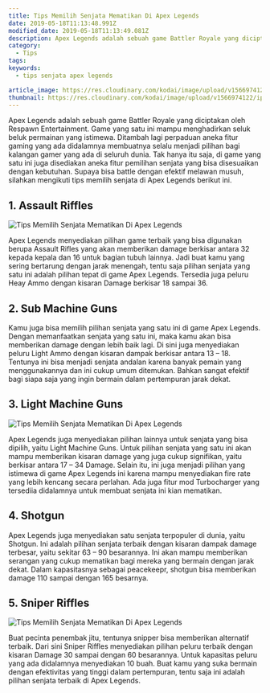 ```yaml
---
title: Tips Memilih Senjata Mematikan Di Apex Legends
date: 2019-05-18T11:13:48.991Z
modified_date: 2019-05-18T11:13:49.081Z
description: Apex Legends adalah sebuah game Battler Royale yang diciptakan oleh Respawn Entertainment. Game yang satu ini mampu menghadirkan seluk beluk.
category:
  - Tips
tags:
keywords:
  - tips senjata apex legends

article_image: https://res.cloudinary.com/kodai/image/upload/v1566974122/ip/tips-memilih-senjata-mematikan-di-apex-legends-3.jpg
thumbnail: https://res.cloudinary.com/kodai/image/upload/v1566974122/ip/tips-memilih-senjata-mematikan-di-apex-legends-3-019.jpg
---
```

Apex Legends adalah sebuah game Battler Royale yang diciptakan oleh Respawn Entertainment. Game yang satu ini mampu menghadirkan seluk beluk permainan yang istimewa. Ditambah lagi perpaduan aneka fitur gaming yang ada didalamnya membuatnya selalu menjadi pilihan bagi kalangan gamer yang ada di seluruh dunia. Tak hanya itu saja, di game yang satu ini juga disediakan aneka fitur pemilihan senjata yang bisa disesuaikan dengan kebutuhan. Supaya bisa battle dengan efektif melawan musuh, silahkan mengikuti tips memilih senjata di Apex Legends berikut ini.



## 1. Assault Riffles

![Tips Memilih Senjata Mematikan Di Apex Legends](https://res.cloudinary.com/kodai/image/upload/v1566974122/ip/tips-memilih-senjata-mematikan-di-apex-legends-3.jpg)

Apex Legends menyediakan pilihan game terbaik yang bisa digunakan berupa Assault Rifles yang akan memberikan damage berkisar antara 32 kepada kepala dan 16 untuk bagian tubuh lainnya. Jadi buat kamu yang sering bertarung dengan jarak menengah, tentu saja pilihan senjata yang satu ini adalah pilihan tepat di game Apex Legends. Tersedia juga peluru Heay Ammo dengan kisaran Damage berkisar 18 sampai 36.



## 2. Sub Machine Guns

Kamu juga bisa memilih pilihan senjata yang satu ini di game Apex Legends.  Dengan memanfaatkan senjata yang satu ini, maka kamu akan bisa memberikan damage dengan lebih baik lagi. Di sini juga menyediakan peluru Light Ammo dengan kisaran dampak berkisar antara 13 – 18. Tentunya ini bisa menjadi senjata andalan karena banyak pemain yang menggunakannya dan ini cukup umum ditemukan. Bahkan sangat efektif bagi siapa saja yang ingin bermain dalam pertempuran jarak dekat.



## 3. Light Machine Guns

![Tips Memilih Senjata Mematikan Di Apex Legends](https://res.cloudinary.com/kodai/image/upload/v1566974120/ip/tips-memilih-senjata-mematikan-di-apex-legends-2.jpg)

Apex Legends juga menyediakan pilihan lainnya untuk senjata yang bisa dipilih, yaitu Light Machine Guns. Untuk pilihan senjata yang satu ini akan mampu memberikan kisaran damage yang juga cukup signifikan, yaitu berkisar antara 17 – 34 Damage. Selain itu, ini juga menjadi pilihan yang istimewa di game Apex Legends ini karena mampu menyediakan fire rate yang lebih kencang secara perlahan. Ada juga fitur mod Turbocharger yang tersediia didalamnya untuk membuat senjata ini kian mematikan.



## 4. Shotgun

Apex Legends juga menyediakan satu senjata terpopuler di dunia, yaitu Shotgun. Ini adalah pilihan senjata terbaik dengan kisaran dampak damage terbesar, yaitu sekitar 63 – 90 besarannya. Ini akan mampu memberikan serangan yang cukup mematikan bagi mereka yang bermain dengan jarak dekat. Dalam kapasitasnya sebagai peacekeepr, shotgun bisa memberikan damage 110 sampai dengan 165 besarnya.



## 5. Sniper Riffles

![Tips Memilih Senjata Mematikan Di Apex Legends](https://res.cloudinary.com/kodai/image/upload/v1566974119/ip/tips-memilih-senjata-mematikan-di-apex-legends-1.jpg)

Buat pecinta penembak jitu, tentunya snipper bisa memberikan alternatif terbaik. Dari sini Sniper Riffles menyediakan pilihan peluru terbaik dengan kisaran Damage 30 sampai dengan 60 besarannya. Untuk kapasitas peluru yang ada didalamnya menyediakan 10 buah. Buat kamu yang suka bermain dengan efektivitas yang tinggi dalam pertempuran, tentu saja ini adalah pilihan senjata terbaik di Apex Legends.
